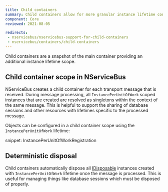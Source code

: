 ```yaml
---
title: Child containers
summary: Child containers allow for more granular instance lifetime configuration.
component: Core
reviewed: 2021-08-05

redirects:
 - nservicebus/nservicebus-support-for-child-containers
 - nservicebus/containers/child-containers
---
```


Child containers are a snapshot of the main container providing an additional instance lifetime scope.


## Child container scope in NServiceBus

NServiceBus creates a child container for each transport message that is received. During message processing, all `InstancePerUnitOfWork` scoped instances that are created are resolved as singletons within the context of the same message. This is helpful to support the sharing of database sessions and other resources with lifetimes specific to the processed message.

Objects can be configured in a child container scope using the `InstancePerUnitOfWork` lifetime:

snippet: InstancePerUnitOfWorkRegistration


## Deterministic disposal

Child containers automatically dispose all [IDisposable](https://msdn.microsoft.com/en-us/library/system.idisposable.aspx) instances created with `InstancePerUnitOfWork` lifetime once the message is processed. This is useful for managing things like  database sessions which must be disposed of properly.
